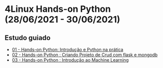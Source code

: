 # 4Linux Hands-on Python (28/06/2021 - 30/06/2021)

## Estudo guiado

* [01 - Hands-on Python: Introdução e Python na prática](https://www.youtube.com/watch?v=JdFauzd3gFw)
* [02 - Hands-on Python : Criando Projeto de Crud com flask e mongodb](https://www.youtube.com/watch?v=j5i36Jj2CSQ)
* [03 - Hands-on Python : Introdução ao Machine Learning](https://www.youtube.com/watch?v=j5i36Jj2CSQ)